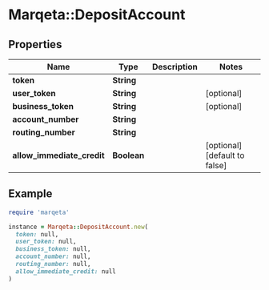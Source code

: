 # Marqeta::DepositAccount

## Properties

| Name | Type | Description | Notes |
| ---- | ---- | ----------- | ----- |
| **token** | **String** |  |  |
| **user_token** | **String** |  | [optional] |
| **business_token** | **String** |  | [optional] |
| **account_number** | **String** |  |  |
| **routing_number** | **String** |  |  |
| **allow_immediate_credit** | **Boolean** |  | [optional][default to false] |

## Example

```ruby
require 'marqeta'

instance = Marqeta::DepositAccount.new(
  token: null,
  user_token: null,
  business_token: null,
  account_number: null,
  routing_number: null,
  allow_immediate_credit: null
)
```

